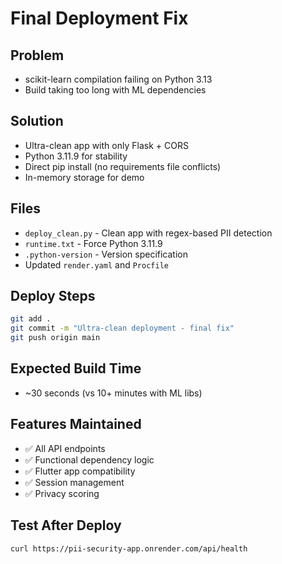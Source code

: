 # Final Deployment Fix

## Problem
- scikit-learn compilation failing on Python 3.13
- Build taking too long with ML dependencies

## Solution
- Ultra-clean app with only Flask + CORS
- Python 3.11.9 for stability
- Direct pip install (no requirements file conflicts)
- In-memory storage for demo

## Files
- `deploy_clean.py` - Clean app with regex-based PII detection
- `runtime.txt` - Force Python 3.11.9
- `.python-version` - Version specification
- Updated `render.yaml` and `Procfile`

## Deploy Steps
```bash
git add .
git commit -m "Ultra-clean deployment - final fix"
git push origin main
```

## Expected Build Time
- ~30 seconds (vs 10+ minutes with ML libs)

## Features Maintained
- ✅ All API endpoints
- ✅ Functional dependency logic
- ✅ Flutter app compatibility
- ✅ Session management
- ✅ Privacy scoring

## Test After Deploy
```bash
curl https://pii-security-app.onrender.com/api/health
```